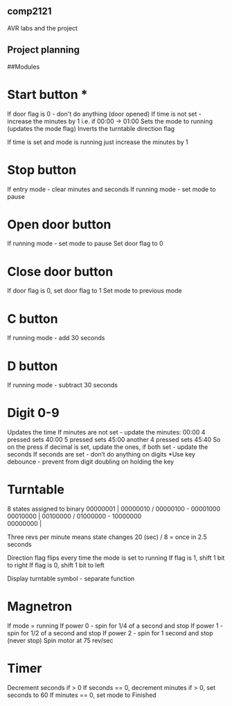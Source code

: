 ## comp2121
AVR labs and the project

## Project planning

##Modules

# Start button *
If door flag is 0 - don't do anything (door opened)
If time is not set - increase the minutes by 1 i.e. if 00:00 -> 01:00
Sets the mode to running (updates the mode flag)
Inverts the turntable direction flag

If time is set and mode is running just increase the minutes by 1

# Stop button #
If entry mode - clear minutes and seconds
If running mode - set mode to pause

# Open door button
If running mode - set mode to pause
Set door flag to 0

# Close door button
If door flag is 0, set door flag to 1
Set mode to previous mode

# C button
If running mode - add 30 seconds

# D button
If running mode - subtract 30 seconds

# Digit 0-9
Updates the time
If minutes are not set - update the minutes:
	00:00
	4 pressed sets 40:00
	5 pressed sets 45:00
	another 4 pressed sets 45:40
	So on the press if decimal is set, update the ones, if both set - update the seconds
	If seconds are set - don’t do anything on digits
*Use key debounce - prevent from digit doubling on holding the key

# Turntable
8 states assigned to binary
00000001 |
00000010 /
00000100 -
00001000 \
00010000 |
00100000 /
01000000 -
10000000 \
00000000 |

Three revs per minute means state changes 20 (sec) / 8 = once in 2.5 seconds

Direction flag flips every time the mode is set to running
If flag is 1, shift 1 bit to right
If flag is 0, shift 1 bit to left

Display turntable symbol - separate function

# Magnetron
If mode = running
If power 0 - spin for 1/4 of a second and stop
If power 1 - spin for 1/2 of a second and stop
If power 2 - spin for 1 second and stop (never stop)
Spin motor at 75 rev/sec

# Timer
Decrement seconds if > 0
If seconds == 0, decrement minutes if > 0, set seconds to 60
If minutes == 0, set mode to Finished